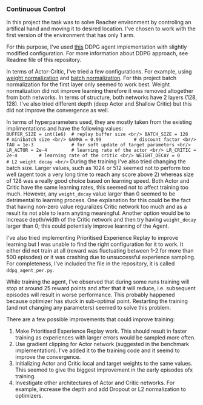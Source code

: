### Continuous Control

In this project the task was to solve Reacher environment by controling an artifical hand and moving it to desired location. I've chosen to work with the first version of the environment that has only 1 arm.

For this purpose, I've used [this](https://github.com/udacity/deep-reinforcement-learning/tree/master/ddpg-bipedal) DDPG agent implementation with slightly modified configuration. For more information about DDPG approach, see Readme file of this repository.

In terms of Actor-Critic, I've tried a few configurations. For example, using [weight normalization](https://pytorch.org/docs/stable/_modules/torch/nn/utils/weight_norm.html) and [batch normalization](https://pytorch.org/docs/stable/_modules/torch/nn/modules/batchnorm.html). For this project batch normalization for the first layer only seemed to work best. Weight normalization did not improve learning therefore it was removed altogether from both networks. In terms of structure, both networks have 2 layers (128, 128). I've also tried different depth (deep Actor and Shallow Critic) but this did not improve the convergence as well.

In terms of hyperparameters used, they are mostly taken from the existing implimentations and have the following values: </br>
`
BUFFER_SIZE = int(1e6)  # replay buffer size <br/>
BATCH_SIZE = 128        # minibatch size <br/>
GAMMA = 0.99            # discount factor <br/>
TAU = 1e-3              # for soft update of target parameters <br/>
LR_ACTOR = 2e-4         # learning rate of the actor <br/>
LR_CRITIC = 2e-4        # learning rate of the critic <br/>
WEIGHT_DECAY = 0        # L2 weight decay <br/>
`
During the training I've also tried changing the batch size. Larger values, such as 1024 or 512 seemed not to perform too well (agent took a very long time to reach any score above 2) whereas size of 128 was a really good choice based on learning speed. Both Actor and Critic have the same learning rates, this seemed not to affect training too much. However, any `weight_decay` value larger than 0 seemed to be detrimental to learning process. One explanation for this could be the fact that having non-zero value reguralizes Critic network too much and as a result its not able to learn anyting meaningful. Another option would be to increase depth/width of the Critic network and then try having `weight_decay` larger than 0; this could potentialy improve learning of the Agent.

I've also tried implementing Prioritised Experience Replay to improve learning but I was unable to find the right configuration for it to work. It either did not train at all (reward was fluctuating between 1-2 for more than  500 episodes) or it was crashing due to unsuccessful experience sampling. For completeness, I've included the file in the repository, it is called `ddpg_agent_per.py`.

While training the agent, I've observed that during some runs training will stop at around 25 reward points and after that it will reduce, i.e. subsequent episodes will result in worse performance. This probably happened because optimizer has stuck in sub-optimal point. Restarting the training (and not changing any parameters) seemed to solve this problem.

There are a few possible improvements that could improve training:
1. Make Prioritised Experience Replay work. This should result in faster training as experiences with larger errors would be sampled more often.
2. Use gradient clipping for Actor network (suggested in the benchmark implementation). I've added it to the training code and it seemd to improve the convergence.
3. Initializing Actor and Critic local and target weights to the same values. This seemed to give the biggest improvement in the early episodes ofx training.
4. Investigate other architectures of Actor and Critic networks. For example, increase the depth and add Dropout or L2 normalization to optimizers.